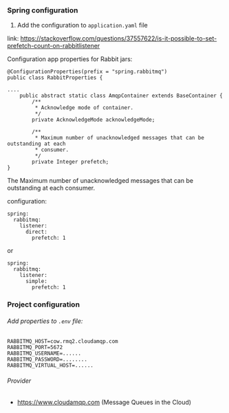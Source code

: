 ### Spring configuration

1. Add the configuration to `application.yaml` file

link: https://stackoverflow.com/questions/37557622/is-it-possible-to-set-prefetch-count-on-rabbitlistener

Configuration app properties for Rabbit jars:

```
@ConfigurationProperties(prefix = "spring.rabbitmq")
public class RabbitProperties { 

....
    public abstract static class AmqpContainer extends BaseContainer {
    	/**
		 * Acknowledge mode of container.
		 */
		private AcknowledgeMode acknowledgeMode;

		/**
		 * Maximum number of unacknowledged messages that can be outstanding at each
		 * consumer.
		 */
		private Integer prefetch;
}
```

The Maximum number of unacknowledged messages that can be outstanding at each consumer.

configuration:

```
spring:
  rabbitmq:
    listener:
      direct:
        prefetch: 1
```

or

```
spring:
  rabbitmq:
    listener:
      simple:
        prefetch: 1
```

### Project configuration

###### Add properties to `.env` file:

```
RABBITMQ_HOST=cow.rmq2.cloudamqp.com
RABBITMQ_PORT=5672
RABBITMQ_USERNAME=......
RABBITMQ_PASSWORD=........
RABBITMQ_VIRTUAL_HOST=......
```

###### Provider

* https://www.cloudamqp.com (Message Queues in the Cloud)
